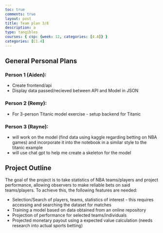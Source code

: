 ```yaml
---
toc: true
comments: true
layout: post
title: Team plan 3/8
description: a
type: tangibles
courses: { csp: {week: 12, categories: [4.A]} }
categories: [C1.4]
---
```

## General Personal Plans

### Person 1 (Aiden):
- Create frontend/api
- Display data passed/recieved between API and Model in JSON

### Person 2 (Remy):
- For 3-person Titanic model exercise - setup backend for Titanic

### Person 3 (Rayne):
- will work on the model (find data using kaggle regarding betting on NBA games) and incorporate it into the notebook in a similar style to the titanic example
- will use chat gpt to help me create a skeleton for the model

## Project Outline
<p>The goal of the project is to take statistics of NBA teams/players and project performance, allowing observers to make reliable bets on said teams/players. To achieve this, the following features are needed:</p>

- Selection/Search of players, teams, statistics of interest - this requires accessing and searching the dataset for matches
- Training a model based on data obtained from an online repository
- Projection of performance for selected teams/individuals
- Projected monetary payout using a expected value calculation (needs research into actual sports betting)
